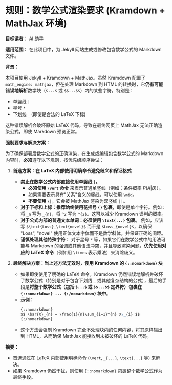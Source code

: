# 规则：数学公式渲染要求 (Kramdown + MathJax 环境)

**目标读者：** AI 助手

**适用范围：** 在此项目中，为 Jekyll 网站生成或修改包含数学公式的 Markdown 文件。

**背景：**

本项目使用 Jekyll + Kramdown + MathJax。虽然 Kramdown 配置了 `math_engine: mathjax`，但在处理 Markdown 到 HTML 的转换时，它**仍有可能错误地解析**数学块（`$...$` 或 `$$...$$`）内的某些字符，特别是：

- 单竖线 `|`
- 星号 `*`
- 下划线 `_` (即使是合法的 LaTeX 下标)

这种错误解析会破坏原始 LaTeX 代码，导致在最终网页上 MathJax 无法正确渲染公式，即使 Markdown 预览正常。

**强制要求与解决方案：**

为了确保部署后数学公式的正确渲染，在生成或编辑包含数学公式的 Markdown 内容时，**必须**遵守以下规则，按优先级顺序尝试：

1.  **首选方案：在 LaTeX 内部使用明确命令避免歧义和保证格式**

    - **禁止在数学公式内部直接使用单竖线 `|`。**
      - **必须使用 `\vert` 命令** 来表示普通单竖线（例如：条件概率 $P(A \vert B)$）。
      - 如果需要表示具有"关系"含义的竖线，可以使用 `\mid`。
      - **不要使用 `\|`**，它会被 MathJax 渲染为双竖线 `||`。
    - **对于下标和上标：推荐始终使用花括号 `{}` 包裹**，即使是单个字符。例如：将 `_n` 写为 `_{n}`，将 `^2` 写为 `^{2}`。这可以减少 Kramdown 误判的概率。
    - **对于公式内部的普通文本单词：必须使用 `\text{...}` 包裹。** 例如，应该写 `$\text{Loss}_\text{novel}$` 而不是 `$Loss_{novel}$`，以确保 "Loss", "novel" 使用正体文本字体而不是数学斜体，并保证正确的间距。
    - **谨慎处理其他特殊字符：** 对于星号 `*` 等，如果它们在数学公式中的用法可能与 Markdown 的强调或其他语法冲突，并且导致渲染问题，**优先使用对应的 LaTeX 命令**（例如用 `\times` 表示乘法）来消除歧义。

2.  **最终解决方案：当上述方法无效时，使用 Kramdown 的 `{::nomarkdown}` 块**
    - 如果即使使用了明确的 LaTeX 命令，Kramdown 仍然错误地解析并破坏了数学公式（特别是对于包含下划线 `_` 或其他复杂结构的公式），最后的手段是**将整个数学公式（包括 `$...$` 或 `$$...$$` 定界符）包裹在 `{::nomarkdown} ... {:/nomarkdown}` 块中**。
    - **示例：**
      ```markdown
      {::nomarkdown}
      $$ \bar{X}_{n} = \frac{1}{n}\sum_{i=1}^{n} X\_{i} $$
      {:/nomarkdown}
      ```
    - 这个方法会强制 Kramdown 完全不处理块内的任何内容，将其原样输出到 HTML，从而确保 MathJax 能接收到未被破坏的 LaTeX 代码。

**摘要：**

- 首选通过在 LaTeX 内部使用明确命令 (`\vert`, `_{...}`, `\text{...}` 等) 来解决。
- 如果 Kramdown 仍然干扰，则使用 `{::nomarkdown}` 包裹整个数学公式作为最终手段。

